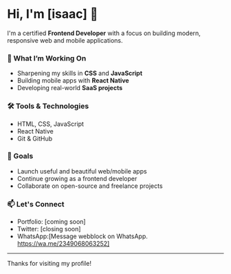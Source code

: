 # Hi, I'm [isaac] 👋

I'm a certified **Frontend Developer** with a focus on building modern, responsive web and mobile applications.

### 🚀 What I’m Working On
- Sharpening my skills in **CSS** and **JavaScript**
- Building mobile apps with **React Native**
- Developing real-world **SaaS projects**

### 🛠️ Tools & Technologies
- HTML, CSS, JavaScript
- React Native
- Git & GitHub

### 🎯 Goals
- Launch useful and beautiful web/mobile apps
- Continue growing as a frontend developer
- Collaborate on open-source and freelance projects

### 📫 Let's Connect
- Portfolio: [coming soon]
- Twitter: [closing soon]
- WhatsApp:[Message webblock on WhatsApp. https://wa.me/2349068063252]

---

Thanks for visiting my profile!
